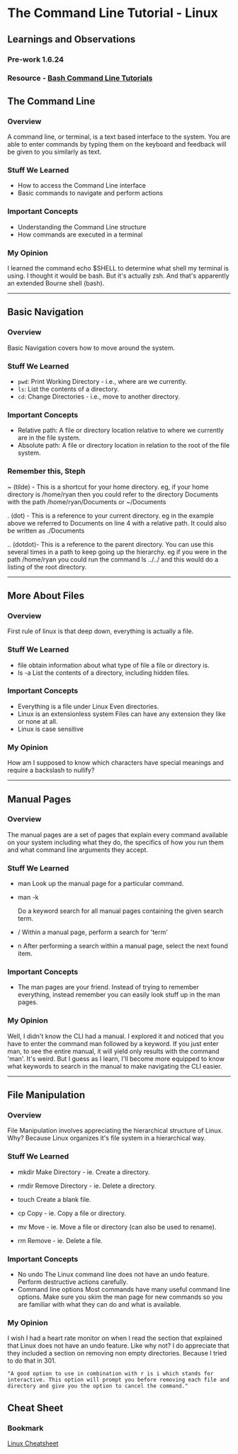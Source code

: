 # The Command Line Tutorial - Linux

## Learnings and Observations

### Pre-work 1.6.24

### Resource - [Bash Command Line Tutorials](https://ryanstutorials.net/linuxtutorial/)

## The Command Line

### Overview

A command line, or terminal, is a text based interface to the system. You are able to enter commands by typing them on the keyboard and feedback will be given to you similarly as text.

### Stuff We Learned
- How to access the Command Line interface
- Basic commands to navigate and perform actions

### Important Concepts
- Understanding the Command Line structure
- How commands are executed in a terminal

### My Opinion

I learned the command echo $SHELL to determine what shell my terminal is using. I thought it would be bash. But it's actually zsh. And that's apparently an extended Bourne shell (bash).

---

## Basic Navigation

### Overview

Basic Navigation covers how to move around the system.

### Stuff We Learned
- `pwd`: Print Working Directory - i.e., where are we currently.
- `ls`: List the contents of a directory.
- `cd`: Change Directories - i.e., move to another directory.

### Important Concepts

- Relative path: A file or directory location relative to where we currently are in the file system.
- Absolute path: A file or directory location in relation to the root of the file system.

### Remember this, Steph

~ (tilde) - This is a shortcut for your home directory. eg, if your home directory is /home/ryan then you could refer to the directory Documents with the path /home/ryan/Documents or ~/Documents

. (dot) - This is a reference to your current directory. eg in the example above we referred to Documents on line 4 with a relative path. It could also be written as ./Documents 

.. (dotdot)- This is a reference to the parent directory. You can use this several times in a path to keep going up the hierarchy. eg if you were in the path /home/ryan you could run the command ls ../../ and this would do a listing of the root directory.


---

## More About Files

### Overview

First rule of linux is that deep down, everything is actually a file.

### Stuff We Learned
- file
obtain information about what type of file a file or directory is.
- ls -a
List the contents of a directory, including hidden files.

### Important Concepts

- Everything is a file under Linux
Even directories.
- Linux is an extensionless system
Files can have any extension they like or none at all.
- Linux is case sensitive

### My Opinion

How am I supposed to know which characters have special meanings and require a backslash to nullify?

---

## Manual Pages

### Overview
The manual pages are a set of pages that explain every command available on your system including what they do, the specifics of how you run them and what command line arguments they accept. 

### Stuff We Learned
- man <command>
Look up the manual page for a particular command.

- man -k <search term>
Do a keyword search for all manual pages containing the given search term.

- /<term>
Within a manual page, perform a search for 'term'

- n
After performing a search within a manual page, select the next found item.

### Important Concepts

- The man pages are your friend.
Instead of trying to remember everything, instead remember you can easily look stuff up in the man pages.

### My Opinion
Well, I didn't know the CLI had a manual. I explored it and noticed that you have to enter the command man followed by a keyword. If you just enter man, to see the entire manual, it will yield only results with the command 'man'. It's weird. But I guess as I learn, I'll become more equipped to know what keywords to search in the manual to make navigating the CLI easier.

---

## File Manipulation

### Overview
File Manipulation involves appreciating the hierarchical structure of Linux. Why? Because Linux organizes it's file system in a hierarchical way. 

### Stuff We Learned

- mkdir
Make Directory - ie. Create a directory.

- rmdir
Remove Directory - ie. Delete a directory.

- touch
Create a blank file.

- cp
Copy - ie. Copy a file or directory.

- mv
Move - ie. Move a file or directory (can also be used to rename).

- rm
Remove - ie. Delete a file.

### Important Concepts
- No undo
The Linux command line does not have an undo feature. Perform destructive actions carefully.
- Command line options
Most commands have many useful command line options. Make sure you skim the man page for new commands so you are familiar with what they can do and what is available.

### My Opinion

I wish I had a heart rate monitor on when I read the section that explained that Linux does not have an undo feature. Like why not? I do appreciate that they included a section on removing non empty directories. Because I tried to do that in 301. 

    "A good option to use in combination with r is i which stands for interactive. This option will prompt you before removing each file and directory and give you the option to cancel the command."

## Cheat Sheet

### Bookmark

[Linux Cheatsheet](https://ryanstutorials.net/linuxtutorial/cheatsheet.php)

